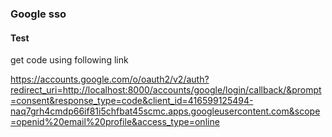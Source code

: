### Google sso

#### Test

get code using following link

https://accounts.google.com/o/oauth2/v2/auth?redirect_uri=http://localhost:8000/accounts/google/login/callback/&prompt=consent&response_type=code&client_id=416599125494-naq7grh4cmdp66if81i5chfbat45scmc.apps.googleusercontent.com&scope=openid%20email%20profile&access_type=online
